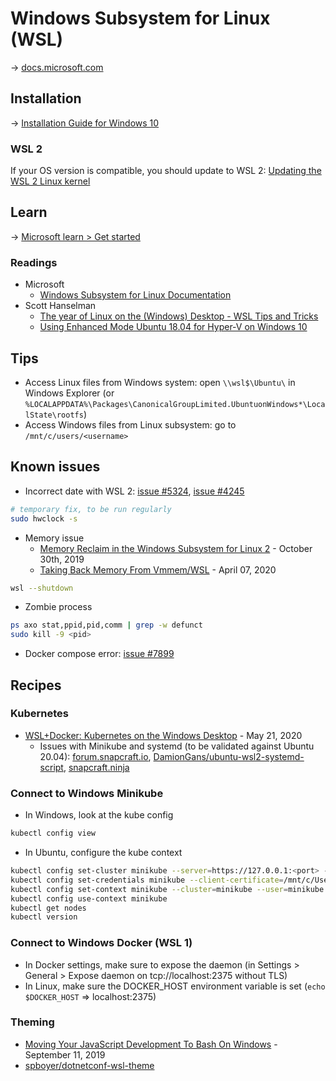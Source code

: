 # Windows Subsystem for Linux (WSL)

→ [docs.microsoft.com](https://docs.microsoft.com/en-us/windows/wsl/)

## Installation

→ [Installation Guide for Windows 10](https://docs.microsoft.com/en-us/windows/wsl/install-win10)

### WSL 2

If your OS version is compatible, you should update to WSL 2: [Updating the WSL 2 Linux kernel](https://docs.microsoft.com/en-us/windows/wsl/wsl2-kernel)

## Learn

→ [Microsoft learn > Get started](https://docs.microsoft.com/en-us/learn/modules/get-started-with-windows-subsystem-for-linux/)

### Readings

- Microsoft
  - [Windows Subsystem for Linux Documentation](https://docs.microsoft.com/en-us/windows/wsl/about)
- Scott Hanselman
  - [The year of Linux on the (Windows) Desktop - WSL Tips and Tricks](https://www.hanselman.com/blog/TheYearOfLinuxOnTheWindowsDesktopWSLTipsAndTricks.aspx)
  - [Using Enhanced Mode Ubuntu 18.04 for Hyper-V on Windows 10](https://www.hanselman.com/blog/UsingEnhancedModeUbuntu1804ForHyperVOnWindows10.aspx)

## Tips

- Access Linux files from Windows system: open `\\wsl$\Ubuntu\` in Windows Explorer (or `%LOCALAPPDATA%\Packages\CanonicalGroupLimited.UbuntuonWindows*\LocalState\rootfs`)
- Access Windows files from Linux subsystem: go to `/mnt/c/users/<username>`

## Known issues

- Incorrect date with WSL 2: [issue #5324](https://github.com/microsoft/WSL/issues/5324), [issue #4245](https://github.com/microsoft/WSL/issues/4245)

```bash
# temporary fix, to be run regularly
sudo hwclock -s
```

- Memory issue
  - [Memory Reclaim in the Windows Subsystem for Linux 2](https://devblogs.microsoft.com/commandline/memory-reclaim-in-the-windows-subsystem-for-linux-2/) - October 30th, 2019
  - [Taking Back Memory From Vmmem/WSL](https://blog.simonpeterdebbarma.com/2020-04-memory-and-wsl/) - April 07, 2020
  
```bash
wsl --shutdown
```

- Zombie process

```bash
ps axo stat,ppid,pid,comm | grep -w defunct
sudo kill -9 <pid>
```

- Docker compose error: [issue #7899](https://github.com/docker/compose/issues/7899)

## Recipes

### Kubernetes

- [WSL+Docker: Kubernetes on the Windows Desktop](https://kubernetes.io/blog/2020/05/21/wsl-docker-kubernetes-on-the-windows-desktop/) - May 21, 2020
  - Issues with Minikube and systemd (to be validated against Ubuntu 20.04): [forum.snapcraft.io](https://forum.snapcraft.io/t/running-snaps-on-wsl2-insiders-only-for-now/13033/39), [DamionGans/ubuntu-wsl2-systemd-script](https://github.com/DamionGans/ubuntu-wsl2-systemd-script), [snapcraft.ninja](https://snapcraft.ninja/2020/08/06/starting-systemd-in-wsl-when-you-login-to-windows-youll-be-astounded-by-the-speed-improvement/)
  
### Connect to Windows Minikube

- In Windows, look at the kube config

```bash
kubectl config view
```

- In Ubuntu, configure the kube context

```bash
kubectl config set-cluster minikube --server=https://127.0.0.1:<port> --certificate-authority=/mnt/c/Users/<username>/.minikube/ca.crt
kubectl config set-credentials minikube --client-certificate=/mnt/c/Users/<username>/.minikube/profiles/minikube/client.crt --client-key=/mnt/c/Users/<username>/.minikube/profiles/minikube/client.key
kubectl config set-context minikube --cluster=minikube --user=minikube
kubectl config use-context minikube
kubectl get nodes
kubectl version
```

### Connect to Windows Docker (WSL 1)

- In Docker settings, make sure to expose the daemon (in Settings > General > Expose daemon on tcp://localhost:2375 without TLS)
- In Linux, make sure the DOCKER_HOST environment variable is set (`echo $DOCKER_HOST` => localhost:2375)

### Theming

- [Moving Your JavaScript Development To Bash On Windows](https://www.smashingmagazine.com/2019/09/moving-javascript-development-bash-windows/) - September 11, 2019
- [spboyer/dotnetconf-wsl-theme](https://github.com/spboyer/dotnetconf-wsl-theme)
